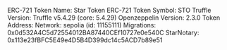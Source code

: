 ERC-721 Token Name: Star Token
ERC-721 Token Symbol: STO
Truffle Version: Truffle v5.4.29 (core: 5.4.29)
Openzeppelin Version: 2.3.0
Token Address:
Network: sepolia (id: 11155111)
  Migrations: 0x0d532A4C5d72554012BA87440CEf10727e0e540C
  StarNotary: 0x113e23fBFC5E49e4D5B4D399dc14c5ACD7b89e51